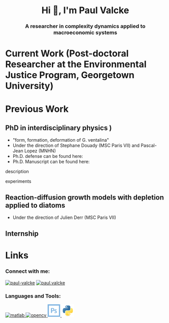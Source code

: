 <h1 align="center">Hi 👋, I'm Paul Valcke</h1>
<h3 align="center">A researcher in complexity dynamics applied to macroeconomic systems</h3>

# Current Work (Post-doctoral Researcher at the Environmental Justice Program, Georgetown University)


# Previous Work 

## PhD in interdisciplinary physics )
* "form, formation, deformation of G. ventalina"
* Under the direction of Stephane Douady (MSC Paris VII) and Pascal-Jean Lopez (MNHN)
* Ph.D. defense can be found here: 
* Ph.D. Manuscript can be found here:

description 

experiments 

##  Reaction-diffusion growth models with depletion applied to diatoms
* Under the direction of Julien Derr (MSC Paris VII)


## Internship


# Links

<h3 align="left">Connect with me:</h3>
<p align="left">
<a href="https://linkedin.com/in/paul-valcke" target="blank"><img align="center" src="https://raw.githubusercontent.com/rahuldkjain/github-profile-readme-generator/master/src/images/icons/Social/linked-in-alt.svg" alt="paul-valcke" height="30" width="40" /></a>
<a href="https://fb.com/paul.valcke" target="blank"><img align="center" src="https://raw.githubusercontent.com/rahuldkjain/github-profile-readme-generator/master/src/images/icons/Social/facebook.svg" alt="paul.valcke" height="30" width="40" /></a>
</p>

<h3 align="left">Languages and Tools:</h3>
<p align="left"> <a href="https://www.mathworks.com/" target="_blank" rel="noreferrer"> <img src="https://upload.wikimedia.org/wikipedia/commons/2/21/Matlab_Logo.png" alt="matlab" width="40" height="40"/> </a> <a href="https://opencv.org/" target="_blank" rel="noreferrer"> <img src="https://www.vectorlogo.zone/logos/opencv/opencv-icon.svg" alt="opencv" width="40" height="40"/> </a> <a href="https://www.photoshop.com/en" target="_blank" rel="noreferrer"> <img src="https://raw.githubusercontent.com/devicons/devicon/master/icons/photoshop/photoshop-line.svg" alt="photoshop" width="40" height="40"/> </a> <a href="https://www.python.org" target="_blank" rel="noreferrer"> <img src="https://raw.githubusercontent.com/devicons/devicon/master/icons/python/python-original.svg" alt="python" width="40" height="40"/> </a> </p>
